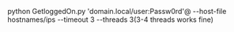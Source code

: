 python GetloggedOn.py 'domain.local/user:Passw0rd'@ --host-file hostnames/ips --timeout 3 --threads 3(3-4 threads works fine)
